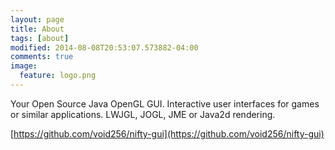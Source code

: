 ```yaml
---
layout: page
title: About
tags: [about]
modified: 2014-08-08T20:53:07.573882-04:00
comments: true
image:
  feature: logo.png
---
```


Your Open Source Java OpenGL GUI. Interactive user interfaces for games or similar applications. LWJGL, JOGL, JME or Java2d rendering.



[https://github.com/void256/nifty-gui](https://github.com/void256/nifty-gui)

